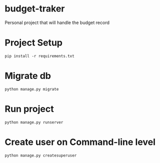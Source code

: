 # budget-traker
Personal project that will handle the budget record

# Project Setup
```
pip install -r requirements.txt
```

# Migrate db
```
python manage.py migrate
```

# Run project
```
python manage.py runserver
```

# Create user on Command-line level
```
python manage.py createsuperuser
```



